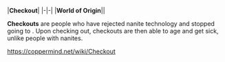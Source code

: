 |**Checkout**|
|-|-|
|**World of Origin**||

**Checkouts** are people who have rejected nanite technology and stopped going to . Upon checking out, checkouts are then able to age and get sick, unlike people with nanites.



https://coppermind.net/wiki/Checkout
